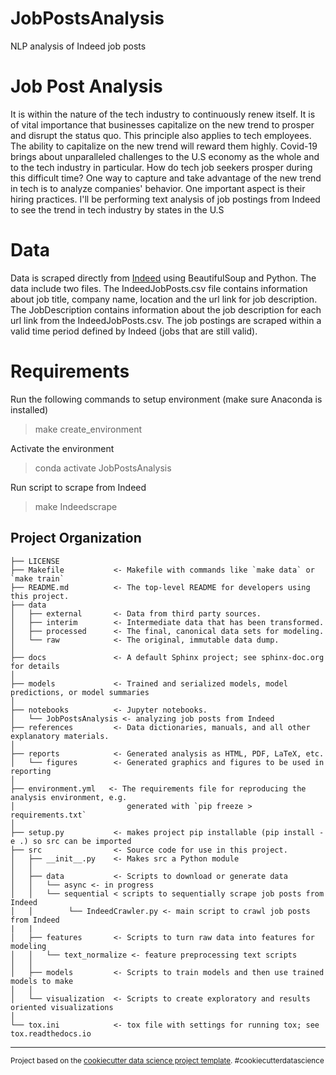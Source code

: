 JobPostsAnalysis
==============================

NLP analysis of Indeed job posts

# Job Post Analysis

  It is within the nature of the tech industry to continuously renew itself. It is of vital importance that businesses capitalize on the new trend to prosper and disrupt the status quo. This principle also applies to tech employees. The ability to capitalize on the new trend will reward them highly. Covid-19 brings about unparalleled challenges to the U.S economy as the whole and to the tech industry in particular. How do tech job seekers prosper during this difficult time? One way to capture and take advantage of the new trend in tech is to analyze companies' behavior. One important aspect is their hiring practices. I'll be performing text analysis of job postings from Indeed to see the trend in tech industry by states in the U.S

# Data

  Data is scraped directly from [Indeed](https://www.indeed.com/) using BeautifulSoup and Python. The data include two files. The IndeedJobPosts.csv file contains information about job title, company name, location and the url link for job description. The JobDescription contains information about the job description for each url link from the IndeedJobPosts.csv. The job postings are scraped within a valid time period defined by Indeed (jobs that are still valid).

# Requirements

Run the following commands to setup environment (make sure Anaconda is installed)

> make create_environment

Activate the environment

> conda activate JobPostsAnalysis

Run script to scrape from Indeed

> make Indeedscrape

Project Organization
------------

    ├── LICENSE
    ├── Makefile           <- Makefile with commands like `make data` or `make train`
    ├── README.md          <- The top-level README for developers using this project.
    ├── data
    │   ├── external       <- Data from third party sources.
    │   ├── interim        <- Intermediate data that has been transformed.
    │   ├── processed      <- The final, canonical data sets for modeling.
    │   └── raw            <- The original, immutable data dump.
    │
    ├── docs               <- A default Sphinx project; see sphinx-doc.org for details
    │
    ├── models             <- Trained and serialized models, model predictions, or model summaries
    │
    ├── notebooks          <- Jupyter notebooks. 
    │   └── JobPostsAnalysis <- analyzing job posts from Indeed
    ├── references         <- Data dictionaries, manuals, and all other explanatory materials.
    │
    ├── reports            <- Generated analysis as HTML, PDF, LaTeX, etc.
    │   └── figures        <- Generated graphics and figures to be used in reporting
    │
    ├── environment.yml   <- The requirements file for reproducing the analysis environment, e.g.
    │                         generated with `pip freeze > requirements.txt`
    │
    ├── setup.py           <- makes project pip installable (pip install -e .) so src can be imported
    ├── src                <- Source code for use in this project.
    │   ├── __init__.py    <- Makes src a Python module
    │   │
    │   ├── data           <- Scripts to download or generate data
    │   │   └── async <- in progress 
    │   │   └── sequential < scripts to sequentially scrape job posts from Indeed
    │   │        └── IndeedCrawler.py <- main script to crawl job posts from Indeed 
    |   |       
    │   ├── features       <- Scripts to turn raw data into features for modeling
    │   │   └── text_normalize <- feature preprocessing text scripts
    │   │
    │   ├── models         <- Scripts to train models and then use trained models to make
    │   │
    │   └── visualization  <- Scripts to create exploratory and results oriented visualizations
    │
    └── tox.ini            <- tox file with settings for running tox; see tox.readthedocs.io


--------

<p><small>Project based on the <a target="_blank" href="https://drivendata.github.io/cookiecutter-data-science/">cookiecutter data science project template</a>. #cookiecutterdatascience</small></p>
